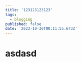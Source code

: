```yaml
---
title: '123123123123'
tags:
  - blogging
published: false
date: '2023-10-30T00:11:55.673Z'
---
```

# **asdasd**
